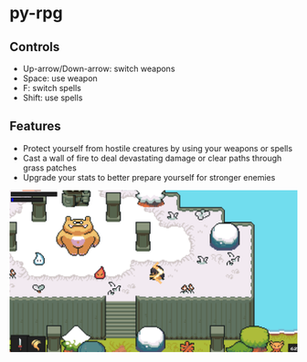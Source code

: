 # py-rpg
## Controls 
- Up-arrow/Down-arrow: switch weapons 
- Space: use weapon
- F: switch spells
- Shift: use spells

## Features 
- Protect yourself from hostile creatures by using your weapons or spells
- Cast a wall of fire to deal devastating damage or clear paths through grass patches
- Upgrade your stats to better prepare yourself for stronger enemies 

![Alt text](./images/Screen%20Shot%200004-08-08%20at%2023.45.06.png?raw=true "Title")
